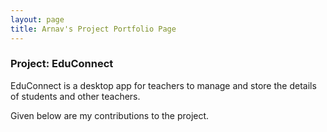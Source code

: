 ```yaml
---
layout: page
title: Arnav's Project Portfolio Page
---
```


### Project: EduConnect

EduConnect is a desktop app for teachers to manage and store the details of students and other teachers.

Given below are my contributions to the project.